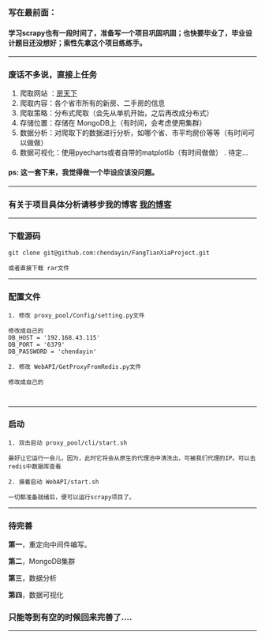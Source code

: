 ### 写在最前面：

#### 学习scrapy也有一段时间了，准备写一个项目巩固巩固；也快要毕业了，毕业设计题目还没想好；索性先拿这个项目练练手。

------

### 废话不多说，直接上任务

1. 爬取网站 ：[房天下](https://www1.fang.com/)
2. 爬取内容：各个省市所有的新房、二手房的信息
3. 爬取策略：分布式爬取（会先从单机开始，之后再改成分布式）
4. 存储位置：存储在 MongoDB上（有时间，会考虑使用集群）
5. 数据分析：对爬取下的数据进行分析，如哪个省、市平均房价等等（有时间可以做做）
6. 数据可视化：使用pyecharts或者自带的matplotlib（有时间做做）
   . 	待定...

#### ps: 这一套下来，我觉得做一个毕设应该没问题。

------



### 有关于项目具体分析请移步我的博客   [我的博客](https://blog.csdn.net/weixin_42218582/article/details/103598877)  



---



### 下载源码

```
git clone git@github.com:chendayin/FangTianXiaProject.git

或者直接下载 rar文件
```

---



### 配置文件



```
1. 修改 proxy_pool/Config/setting.py文件

修改成自己的
DB_HOST = '192.168.43.115'
DB_PORT = '6379'
DB_PASSWORD = 'chendayin'

2. 修改 WebAPI/GetProxyFromRedis.py文件
	
修改成自己的



```





---



### 启动



```
1. 双击启动 proxy_pool/cli/start.sh

最好让它运行一会儿，因为，此时它将会从原生的代理池中清洗出，可被我们代理的IP。可以去redis中数据库查看

2. 接着启动 WebAPI/start.sh 

一切都准备就绪后，便可以运行scrapy项目了。
```



---





### 待完善



**第一**，重定向中间件编写。

**第二**，MongoDB集群

**第三**，数据分析

**第四**，数据可视化



### 只能等到有空的时候回来完善了....





----





















